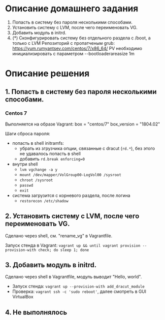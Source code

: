 # Описание домашнего задания

1. Попасть в систему без пароля несколькими способами.
2. Установить систему с LVM, после чего переименовать VG.
3. Добавить модуль в initrd.
4. (*) Сконфигурировать систему без отдельного раздела с /boot, а только с LVM Репозиторий с пропатченым grub: https://yum.rumyantsev.com/centos/7/x86_64/ PV необходимо инициализировать с параметром --bootloaderareasize 1m

# Описание решения

## 1. Попасть в систему без пароля несколькими способами.

### Centos 7

Выполняется на образе Vagrant: box = "centos/7" box_version = "1804.02"

Шаги сброса пароля:
* попасть в shell initramfs:
    * убрать из згрузчика опции, связанные с dracut (`rd.*`), без этого не удавалось попасть в shell
    * добавить `rd.break enforcing=0`
* внутри shell
    * `lvm vgchange -a y`
    * `mount /dev/mapper/VolGroup00-LogVol00 /sysroot`
    * `chroot /sysroot`
    * `passwd`
    * `exit`
* система загрузится с корневого раздела, после логина 
    * `restorecon /etc/shadow`


## 2. Установить систему с LVM, после чего переименовать VG.

Сделано через shell, см. "rename_vg" в Vagrantfile.

Запуск стенда в Vagrant:
`vagrant up && until vagrant provision --provision-with check; do sleep 1; done`

## 3. Добавить модуль в initrd.

Сделано через shell в Vagrantfile, модуль выводит "Hello, world".

* Запуск стенда:
`vagrant up --provision-with add_dracut_module`
* Проверка:
`vagrant ssh -c 'sudo reboot'`, далее смотреть в GUI VirtualBox



## 4. Не выполнялось